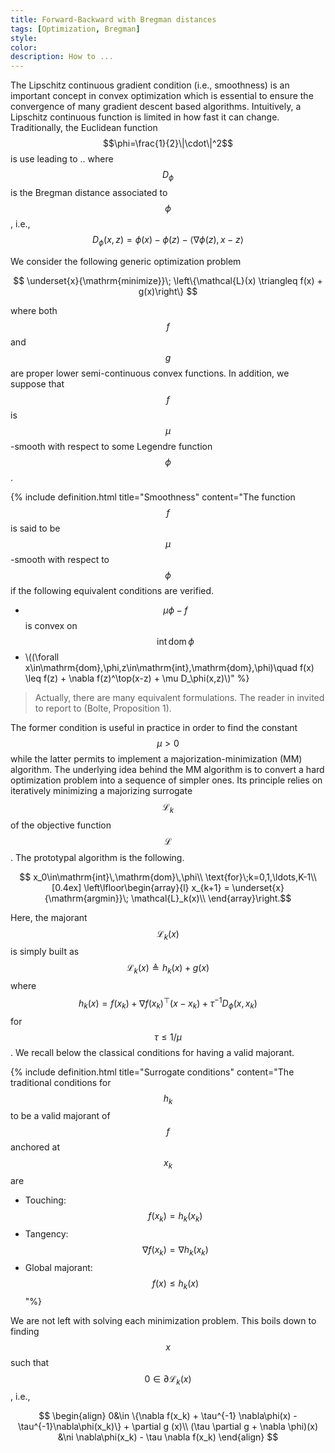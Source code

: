 ```yaml
---
title: Forward-Backward with Bregman distances
tags: [Optimization, Bregman]
style: 
color: 
description: How to ...
---
```



The Lipschitz continuous gradient condition (i.e., smoothness) is an important concept in convex optimization which is essential to ensure the convergence of many gradient descent based algorithms. Intuitively, a Lipschitz continuous function is limited in how fast it can change.
Traditionally, the Euclidean function $$\phi=\frac{1}{2}\|\cdot\|^2$$ is use leading to ..
where $$D_\phi$$ is the Bregman distance associated to $$\phi$$, i.e.,
$$D_\phi(x,z) = \phi(x) - \phi(z) - \langle \nabla\phi(z), x-z\rangle$$



We consider the following generic optimization problem

$$ \underset{x}{\mathrm{minimize}}\; \left\{\mathcal{L}(x) \triangleq f(x) + g(x)\right\} $$

where both $$f$$ and $$g$$ are proper lower semi-continuous convex functions. In addition, we suppose that $$f$$ is $$\mu$$-smooth with respect to some Legendre function $$\phi$$. 


{% include definition.html title="Smoothness" content="The function $$f$$ is said to be $$\mu$$-smooth with respect to $$\phi$$ if the following equivalent conditions are verified.
- $$\mu\phi-f$$ is convex on $$\mathrm{int}\,\mathrm{dom}\,\phi$$
- \\((\forall x\in\mathrm{dom}\,\phi,z\in\mathrm{int}\,\mathrm{dom}\,\phi)\quad f(x) \leq f(z) + \nabla f(z)^\top(x-z) + \mu D_\phi(x,z)\\)" %}

> Actually, there are many equivalent formulations. The reader in invited to report to (Bolte, Proposition 1).


The former condition is useful in practice in order to find the constant $$\mu>0$$ while the latter permits to implement a majorization-minimization (MM) algorithm. The underlying idea behind the MM algorithm is to convert a hard optimization problem into a sequence of simpler ones. Its principle relies on iteratively minimizing a majorizing surrogate $$\mathcal{L}_k$$ of the objective function $$\mathcal{L}$$. The prototypal algorithm is the following.

$$ x_0\in\mathrm{int}\,\mathrm{dom}\,\phi\\
    \text{for}\;k=0,1,\ldots,K-1\\[0.4ex]
    \left\lfloor\begin{array}{l}
    x_{k+1} = \underset{x}{\mathrm{argmin}}\; \mathcal{L}_k(x)\\
    \end{array}\right.$$


Here, the majorant $$\mathcal{L}_k(x)$$ is simply built as $$\mathcal{L}_k(x)\triangleq h_k(x) + g(x)$$ where $$h_k(x) = f(x_k) + \nabla f(x_k)^\top(x-x_k) + \tau^{-1} D_\phi(x,x_k)$$ for $$\tau\leq 1/\mu$$. We recall below the classical conditions for having a valid majorant. 

{% include definition.html title="Surrogate conditions" content="The traditional conditions for $$h_k$$ to be a valid majorant of $$f$$ anchored at $$x_k$$ are
- Touching: $$f(x_k) = h_k(x_k)$$
- Tangency:  $$\nabla f(x_k) = \nabla h_k(x_k)$$
- Global majorant:  $$f(x) \leq h_k(x)$$"%}


We are not left with solving each minimization problem. This boils down to finding $$x$$ such that $$0\in\partial\mathcal{L}_k(x)$$, i.e.,

$$
\begin{align}
0&\in \{\nabla f(x_k) + \tau^{-1} \nabla\phi(x) - \tau^{-1}\nabla\phi(x_k)\} + \partial g (x)\\
(\tau \partial g + \nabla \phi)(x) &\ni \nabla\phi(x_k) - \tau \nabla f(x_k)
\end{align}
$$



